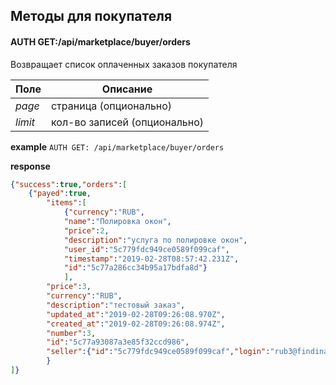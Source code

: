 ## Методы для покупателя

#### AUTH GET:/api/marketplace/buyer/orders
Возвращает список оплаченных заказов покупателя

Поле | Описание
--- | ---
_page_| страница (опционально)
_limit_| кол-во записей (опционально)

**example** `AUTH GET: /api/marketplace/buyer/orders`

**response**
```json
{"success":true,"orders":[
    {"payed":true,
        "items":[
            {"currency":"RUB",
            "name":"Полировка окон",
            "price":2,
            "description":"услуга по полировке окон",
            "user_id":"5c779fdc949ce0589f099caf",
            "timestamp":"2019-02-28T08:57:42.231Z",
            "id":"5c77a286cc34b95a17bdfa8d"}
            ],
        "price":3,
        "currency":"RUB",
        "description":"тестовый заказ",
        "updated_at":"2019-02-28T09:26:08.970Z",
        "created_at":"2019-02-28T09:26:08.974Z",
        "number":3,
        "id":"5c77a93087a3e85f32ccd986",
        "seller":{"id":"5c779fdc949ce0589f099caf","login":"rub3@findinamika.com"}
        }
]}
```

